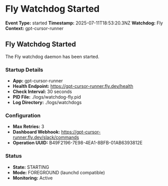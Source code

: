 # Fly Watchdog Started

**Event Type:** started
**Timestamp:** 2025-07-11T18:53:20.3NZ
**Watchdog:** Fly
**Context:** gpt-cursor-runner


## Fly Watchdog Started

The Fly watchdog daemon has been started.

### Startup Details
- **App:** gpt-cursor-runner
- **Health Endpoint:** https://gpt-cursor-runner.fly.dev/health
- **Check Interval:** 30 seconds
- **PID File:** ./logs/watchdog-fly.pid
- **Log Directory:** ./logs/watchdogs

### Configuration
- **Max Retries:** 3
- **Dashboard Webhook:** https://gpt-cursor-runner.fly.dev/slack/commands
- **Operation UUID:** B49F2196-7E98-4EA1-8BFB-01AB6393812E

### Status
- **State:** STARTING
- **Mode:** FOREGROUND (launchd compatible)
- **Monitoring:** Active


